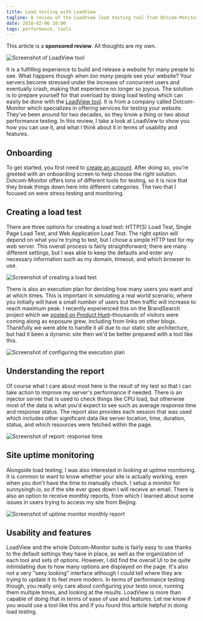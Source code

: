 ```yaml
---
title: Load testing with LoadView
tagline: A review of the LoadView load testing tool from Dotcom-Monitor
date: 2018-02-06 10:00
tags: performance, tools
---
```


<Alert type="sponsor">This article is a <strong>sponsored review</strong>. All thoughts are my own.</Alert>

![Screenshot of LoadView tool](loadview-load-testing.png 'LoadView testing tool by Dotcom-Monitor')

It is a fulfilling experience to build and release a website for many people to see. What happens though when _too many_ people see your website? Your servers become stressed under the increase of concurrent users and eventually crash, making that experience no longer so joyous. The solution is to prepare yourself for that overload by doing load testing which can easily be done with the [LoadView tool](https://www.loadview-testing.com/). It is from a company called Dotcom-Monitor which specializes in offering services for testing your website. They've been around for two decades, so they know a thing or two about performance testing. In this review, I take a look at LoadView to show you how you can use it, and what I think about it in terms of usability and features.

## Onboarding

To get started, you first need to [create an account](https://userauth.dotcom-monitor.com/Account/FreeTrialSignUp). After doing so, you're greeted with an onboarding screen to help choose the right solution. Dotcom-Monitor offers tons of different tools for testing, so it is nice that they break things down here into different categories. The two that I focused on were stress testing and monitoring.

## Creating a load test

There are three options for creating a load test: HTTP(S) Load Test, Single Page Load Test, and Web Application Load Test. The right option will depend on what you're trying to test, but I chose a simple HTTP test for my web server. This overall process is fairly straightforward; there are many different settings, but I was able to keep the defaults and enter any necessary information such as my domain, timeout, and which browser to use.

![Screenshot of creating a load test](create-load-test.png 'Create a Load Test screen')

There is also an execution plan for deciding how many users you want and at which times. This is important in simulating a real world scenario, where you initially will have a small number of users but then traffic will increase to reach maximum peak. I recently experienced this on the BrandSearch project which we [posted on Product Hunt](https://www.producthunt.com/posts/brandsearch)–thousands of visitors were coming along as exposure grew, including from links on other blogs. Thankfully we were able to handle it all due to our static site architecture, but had it been a dynamic site then we'd be better prepared with a tool like this.

![Screenshot of configuring the execution plan](load-test-execution-plan.png 'Execution Plan screen')

## Understanding the report

Of course what I care about most here is the result of my test so that I can take action to improve my server's performance if needed. There is an injector server that is used to check things like CPU load, but otherwise most of the data is what you'd expect to see such as average response time and response status. The report also provides each session that was used which includes other significant data like server location, time, duration, status, and which resources were fetched within the page.

![Screenshot of report: response time](load-test-report-response-time.png 'Average Response Time graph')

## Site uptime monitoring

Alongside load testing, I was also interested in looking at uptime monitoring. It is common to want to know whether your site is actually working, even when you don't have the time to manually check. I setup a monitor for sunnysingh.io, so if the site ever goes down I will receive an email. There is also an option to receive monthly reports, from which I learned about some issues in users trying to access my site from Beijing.

![Screenshot of uptime monitor monthly report](uptime-monitor.png 'Uptime Monitor email')

## Usability and features

LoadView and the whole Dotcom-Monitor suite is fairly easy to use thanks to the default settings they have in place, as well as the organization of each tool and sets of options. However, I did find the overall UI to be quite intimidating due to how many options are displayed on the page. It's also not a very "sexy looking" interface although I could tell where they are trying to update it to feel more modern. In terms of performance testing though, you really only care about configuring your tests once, running them multiple times, and looking at the results. LoadView is more than capable of doing that in terms of ease of use and features. Let me know if you would use a tool like this and if you found this article helpful in doing load testing.

